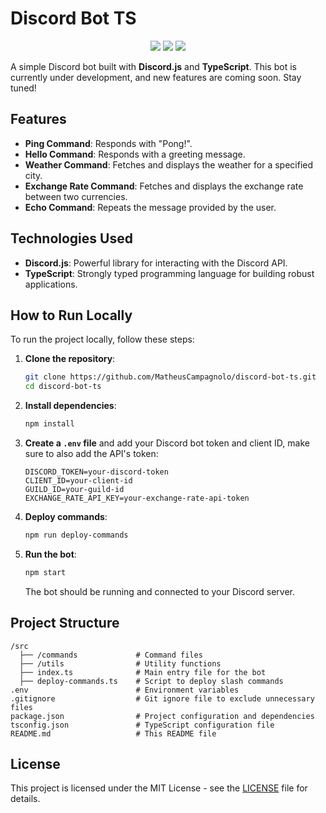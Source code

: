 # Discord Bot TS

<p align="center">
  <img src="https://img.shields.io/badge/Discord.js-5865F2?style=for-the-badge&logo=discord&logoColor=white">
  <img src="https://img.shields.io/badge/TypeScript-3178C6?style=for-the-badge&logo=typescript&logoColor=white">
  <img src="https://img.shields.io/badge/Development-In%20Progress-yellow?style=for-the-badge">
</p>

A simple Discord bot built with **Discord.js** and **TypeScript**. This bot is currently under development, and new features are coming soon. Stay tuned!

## Features

- **Ping Command**: Responds with "Pong!".
- **Hello Command**: Responds with a greeting message.
- **Weather Command**: Fetches and displays the weather for a specified city.
- **Exchange Rate Command**: Fetches and displays the exchange rate between two currencies.
- **Echo Command**: Repeats the message provided by the user.

## Technologies Used

- **Discord.js**: Powerful library for interacting with the Discord API.
- **TypeScript**: Strongly typed programming language for building robust applications.

## How to Run Locally

To run the project locally, follow these steps:

1. **Clone the repository**:
   ```bash
   git clone https://github.com/MatheusCampagnolo/discord-bot-ts.git
   cd discord-bot-ts
   ```

2. **Install dependencies**:
   ```bash
   npm install
   ```

3. **Create a `.env` file** and add your Discord bot token and client ID, make sure to also add the API's token:
   ```env
   DISCORD_TOKEN=your-discord-token
   CLIENT_ID=your-client-id
   GUILD_ID=your-guild-id
   EXCHANGE_RATE_API_KEY=your-exchange-rate-api-token
   ```

4. **Deploy commands**:
   ```bash
   npm run deploy-commands
   ```

5. **Run the bot**:
   ```bash
   npm start
   ```

   The bot should be running and connected to your Discord server.

## Project Structure

```
/src
  ├── /commands             # Command files
  ├── /utils                # Utility functions
  ├── index.ts              # Main entry file for the bot
  ├── deploy-commands.ts    # Script to deploy slash commands
.env                        # Environment variables
.gitignore                  # Git ignore file to exclude unnecessary files
package.json                # Project configuration and dependencies
tsconfig.json               # TypeScript configuration file
README.md                   # This README file
```

## License

This project is licensed under the MIT License - see the [LICENSE](LICENSE) file for details.
